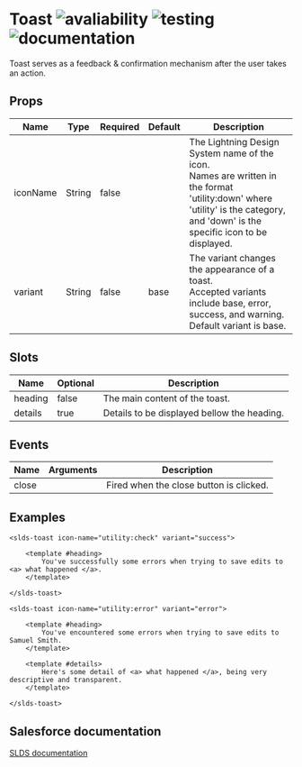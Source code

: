 # Toast ![avaliability](https://img.shields.io/badge/avaliability-available-green.svg)  ![testing](https://img.shields.io/badge/testing-tested-green.svg) ![documentation](https://img.shields.io/badge/documentation-documented-green.svg)

Toast serves as a feedback & confirmation mechanism after the user takes an action.

## Props

| Name      | Type    | Required | Default  | Description |
| --------- | ------- | -------- | -------- | ----------- |
| iconName  | String  | false    |          | The Lightning Design System name of the icon.<br>Names are written in the format 'utility:down' where 'utility' is the category, and 'down' is the specific icon to be displayed. |
| variant   | String  | false    | base     | The variant changes the appearance of a toast.<br>Accepted variants include base, error, success, and warning.<br>Default variant is base. |

## Slots

| Name    | Optional | Description |
| ------- | -------- | ----------- |
| heading | false    | The main content of the toast. |
| details | true     | Details to be displayed bellow the heading. |

## Events

| Name           | Arguments | Description |
| -------------- | --------- | ----------- |
| close          |           | Fired when the close button is clicked. |

## Examples

```vue
<slds-toast icon-name="utility:check" variant="success">

    <template #heading>
        You've successfully some errors when trying to save edits to <a> what happened </a>.
    </template>

</slds-toast>

<slds-toast icon-name="utility:error" variant="error">

    <template #heading>
        You've encountered some errors when trying to save edits to Samuel Smith.
    </template>

    <template #details>        
        Here's some detail of <a> what happened </a>, being very descriptive and transparent.      
    </template>

</slds-toast>
```

## Salesforce documentation
[SLDS documentation](https://www.lightningdesignsystem.com/components/toast/)<br>
